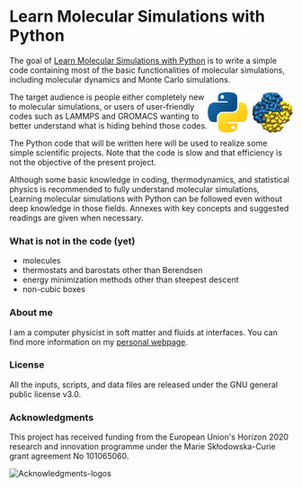 # Learn Molecular Simulations with Python

The goal of [Learn Molecular Simulations with Python](https://mdcourse.github.io/) is to write a simple code containing most of the basic functionalities of molecular simulations, including molecular
dynamics and Monte Carlo simulations.

<img src="docs/source/_static/logo/logo-py.png" width="30%" align="right"/></a>

The target audience is people either completely new to molecular simulations, or users of user-friendly
codes such as LAMMPS and GROMACS wanting to better understand what is hiding behind those codes.

The Python code that will be written here will be used to realize some simple scientific projects. Note that the code is slow and that efficiency is not the objective of the present project.

Although some basic knowledge in coding, thermodynamics, and statistical physics is recommended to fully understand molecular simulations, Learning molecular simulations with Python can be followed even without deep knowledge in those fields. Annexes with key concepts and suggested readings are given when necessary.

### What is not in the code (yet)

- molecules
- thermostats and barostats other than Berendsen
- energy minimization methods other than steepest descent
- non-cubic boxes

### About me

I am a computer physicist in soft matter and fluids at interfaces. You can 
find more information on my [personal webpage](https://simongravelle.github.io/).

### License

All the inputs, scripts, and data files are released under the 
GNU general public license v3.0.

### Acknowledgments

This project has received funding from the European
Union's Horizon 2020 research and innovation programme
under the Marie Skłodowska-Curie grant agreement No 101065060.

![Acknowledgments-logos](./credits/cnrs-uga-liphy-msca.png)
